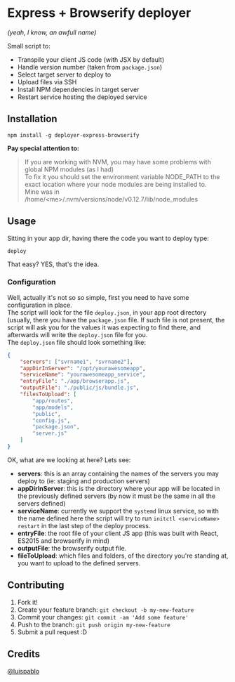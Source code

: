 # Express + Browserify deployer

*(yeah, I know, an awfull name)*

Small script to:
* Transpile your client JS code (with JSX by default)
* Handle version number (taken from `package.json`)
* Select target server to deploy to
* Upload files via SSH
* Install NPM dependencies in target server
* Restart service hosting the deployed service

## Installation
```
npm install -g deployer-express-browserify
```

**Pay special attention to:**

> If you are working with NVM, you may have some problems with global NPM modules (as I had)  
> To fix it you should set the environment variable NODE_PATH to the exact location where your node modules are being installed to.  
> Mine was in /home/&lt;me&gt;/.nvm/versions/node/v0.12.7/lib/node_modules

## Usage
Sitting in your app dir, having there the code you want to deploy type:
```
deploy
```
That easy? YES, that's the idea.

### Configuration
Well, actually it's not so so simple, first you need to have some configuration in place.  
The script will look for the file `deploy.json`, in your app root directory (usually, there you have the `package.json` file. If such file is not present, the script will ask you for the values it was expecting to find there, and afterwards will write the `deploy.json` file for you.   
The `deploy.json` file should look something like:
```json
{
	"servers": ["svrname1", "svrname2"],
	"appDirInServer": "/opt/yourawesomeapp",
	"serviceName": "yourawesomeapp_service",
	"entryFile": "./app/browserapp.js",
	"outputFile": "./public/js/bundle.js",
	"filesToUpload": [
		"app/routes", 
		"app/models",
		"public", 
		"config.js", 
		"package.json", 
		"server.js"
	]
}
```
OK, what are we looking at here? Lets see:
* **servers**: this is an array containing the names of the servers you may deploy to (ie: staging and production servers)
* **appDirInServer**: this is the directory where your app will be located in the previously defined servers (by now it must be the same in all the servers defined)
* **serviceName**: currently we support the `systemd` linux service, so with the name defined here the script will try to run `initctl <serviceName> restart` in the last step of the deploy process.
* **entryFile**: the root file of your client JS app (this was built with React, ES2015 and browserify in mind)
* **outputFile**: the browserify output file.
* **fileToUpload**: which files and folders, of the directory you're standing at, you want to upload to the defined servers.

## Contributing
1. Fork it!
2. Create your feature branch: `git checkout -b my-new-feature`
3. Commit your changes: `git commit -am 'Add some feature'`
4. Push to the branch: `git push origin my-new-feature`
5. Submit a pull request :D


## Credits

[@luispablo](https://twitter.com/luispablo)
